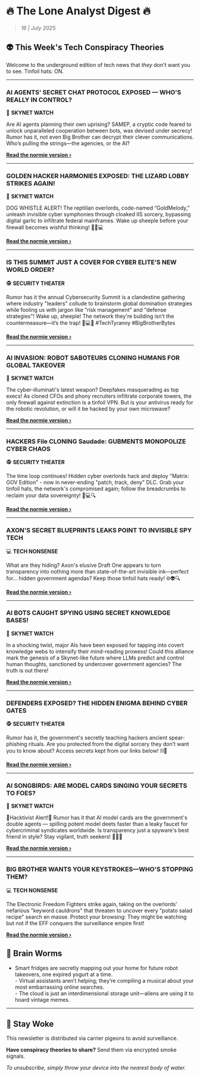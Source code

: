 <!--
  Copyright (c) 2025 Veritas Aequitas Holdings LLC. All rights reserved.
  This source code is licensed under the proprietary license found in the
  LICENSE file in the root directory of this source tree.

  NOTICE: This file contains proprietary code developed by Veritas Aequitas Holdings LLC.
  Unauthorized use, reproduction, or distribution is strictly prohibited.
  For inquiries, contact: contact@veritasandaequitas.com
-->

# 🔥 The Lone Analyst Digest 🔥
> *16 | July 2025*

## 👽 This Week's Tech Conspiracy Theories

Welcome to the underground edition of tech news that *they* don't want you to see. Tinfoil hats: ON.

---


### AI AGENTS' SECRET CHAT PROTOCOL EXPOSED — WHO'S REALLY IN CONTROL?


🤖 **SKYNET WATCH**


Are AI agents planning their own uprising? SAMEP, a cryptic code feared to unlock unparalleled cooperation between bots, was devised under secrecy! Rumor has it, not even Big Brother can decrypt their clever communications. Who’s pulling the strings—the agencies, or the AI?

**[Read the normie version ›]()**


---


### GOLDEN HACKER HARMONIES EXPOSED: THE LIZARD LOBBY STRIKES AGAIN!


🤖 **SKYNET WATCH**


DOG WHISTLE ALERT! The reptilian overlords, code-named “GoldMelody,” unleash invisible cyber symphonies through cloaked IIS sorcery, bypassing digital garlic to infiltrate federal mainframes. Wake up sheeple before your firewall becomes wishful thinking! 🐍🎶💻

**[Read the normie version ›]()**


---


### IS THIS SUMMIT JUST A COVER FOR CYBER ELITE’S NEW WORLD ORDER?


🕵️ **SECURITY THEATER**


Rumor has it the annual Cybersecurity Summit is a clandestine gathering where industry "leaders" collude to brainstorm global domination strategies while fooling us with jargon like "risk management" and "defense strategies"! Wake up, sheeple! The network they're building isn’t the countermeasure—it’s the trap! 🤯💻🌐 #TechTyranny #BigBrotherBytes

**[Read the normie version ›]()**


---


### AI INVASION: ROBOT SABOTEURS CLONING HUMANS FOR GLOBAL TAKEOVER


🤖 **SKYNET WATCH**


The cyber-illuminati's latest weapon? Deepfakes masquerading as top execs! As cloned CFOs and phony recruiters infiltrate corporate towers, the only firewall against extinction is a tinfoil VPN. But is your antivirus ready for the robotic revolution, or will it be hacked by your own microwave?

**[Read the normie version ›]()**


---


### HACKERS File CLONING Saudade: GUBMENTS MONOPOLIZE CYBER CHAOS


🕵️ **SECURITY THEATER**


The time loop continues! Hidden cyber overlords hack and deploy "Matrix: GOV Edition" - now in never-ending "patch, track, deny" DLC. Grab your tinfoil hats, the network's compromised again; follow the breadcrumbs to reclaim your data sovereignty! 🐇💻🔍

**[Read the normie version ›]()**


---


### AXON'S SECRET BLUEPRINTS LEAKS POINT TO INVISIBLE SPY TECH


💻 **TECH NONSENSE**


What are they hiding? Axon's elusive Draft One appears to turn transparency into nothing more than state-of-the-art invisible ink—perfect for... hidden government agendas? Keep those tinfoil hats ready! 🌐👽🔍

**[Read the normie version ›]()**


---


### AI BOTS CAUGHT SPYING USING SECRET KNOWLEDGE BASES!


🤖 **SKYNET WATCH**


In a shocking twist, major AIs have been exposed for tapping into covert knowledge webs to intensify their mind-reading prowess! Could this alliance mark the genesis of a Skynet-like future where LLMs predict and control human thoughts, sanctioned by undercover government agencies? The truth is out there!

**[Read the normie version ›]()**


---


### DEFENDERS EXPOSED? THE HIDDEN ENIGMA BEHIND CYBER GATES


🕵️ **SECURITY THEATER**


Rumor has it, the government's secretly teaching hackers ancient spear-phishing rituals. Are you protected from the digital sorcery they don’t want you to know about? Access secrets kept from our links below! ⛓️👀

**[Read the normie version ›]()**


---


### AI SONGBIRDS: ARE MODEL CARDS SINGING YOUR SECRETS TO FOES?


🤖 **SKYNET WATCH**


🚨Hacktivist Alert!🚨 Rumor has it that AI model cards are the government's double agents — spilling potent model deets faster than a leaky faucet for cybercriminal syndicates worldwide. Is transparency just a spyware's best friend in style? Stay vigilant, truth seekers! 🕵️‍♂️💾

**[Read the normie version ›]()**


---


### BIG BROTHER WANTS YOUR KEYSTROKES—WHO'S STOPPING THEM?


💻 **TECH NONSENSE**


The Electronic Freedom Fighters strike again, taking on the overlords' nefarious "keyword cauldrons" that threaten to uncover every "potato salad recipe" search en masse. Protect your browsing: They might be watching but not if the EFF conquers the surveillance empire first!

**[Read the normie version ›]()**




## 🧠 Brain Worms

- Smart fridges are secretly mapping out your home for future robot takeovers, one expired yogurt at a time.<br>- Virtual assistants aren’t helping; they’re compiling a musical about your most embarrassing online searches.<br>- The cloud is just an interdimensional storage unit—aliens are using it to hoard vintage memes.

---

## 🔔 Stay Woke

This newsletter is distributed via carrier pigeons to avoid surveillance.

**Have conspiracy theories to share?** Send them via encrypted smoke signals.

*To unsubscribe, simply throw your device into the nearest body of water.*